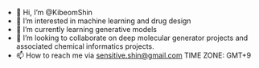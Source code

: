 - 👋 Hi, I’m @KibeomShin
- 👀 I’m interested in machine learning and drug design
- 🌱 I’m currently learning generative models
- 💞️ I’m looking to collaborate on deep molecular generator projects and associated chemical informatics projects.
- 📫 How to reach me via sensitive.shin@gmail.com
TIME ZONE: GMT+9

<!---
KibeomShin/KibeomShin is a ✨ special ✨ repository because its `README.md` (this file) appears on your GitHub profile.
You can click the Preview link to take a look at your changes.
--->
